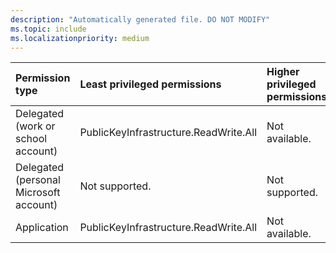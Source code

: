 ```yaml
---
description: "Automatically generated file. DO NOT MODIFY"
ms.topic: include
ms.localizationpriority: medium
---
```


|Permission type|Least privileged permissions|Higher privileged permissions|
|:---|:---|:---|
|Delegated (work or school account)|PublicKeyInfrastructure.ReadWrite.All|Not available.|
|Delegated (personal Microsoft account)|Not supported.|Not supported.|
|Application|PublicKeyInfrastructure.ReadWrite.All|Not available.|
